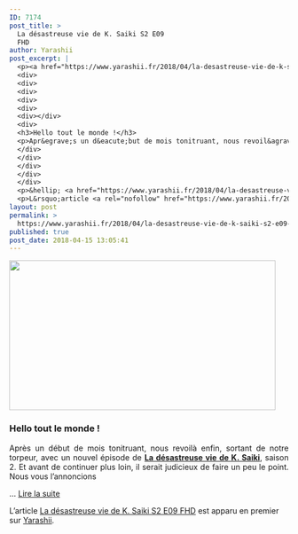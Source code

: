 ```yaml
---
ID: 7174
post_title: >
  La désastreuse vie de K. Saiki S2 E09
  FHD
author: Yarashii
post_excerpt: |
  <p><a href="https://www.yarashii.fr/2018/04/la-desastreuse-vie-de-k-saiki-s2-e09-fhd/"><img width="480" height="270" src="https://www.yarashii.fr/wp-content/uploads/2018/04/Saiki-S2-09-480x270.jpg" alt=""></a></p>
  <div>
  <div>
  <div>
  <div>
  <div>
  <div></div>
  <div>
  <h3>Hello tout le monde !</h3>
  <p>Apr&egrave;s un d&eacute;but de mois tonitruant, nous revoil&agrave; enfin, sortant de notre torpeur, avec un nouvel &eacute;pisode de <strong><a href="https://www.yarashii.fr/saiki-kusuo">La d&eacute;sastreuse vie de K. Saiki</a></strong>, saison 2. Et avant de continuer plus loin, il serait judicieux de faire un peu le point. Nous vous l&rsquo;annoncions </p>
  </div>
  </div>
  </div>
  </div>
  </div>
  <p>&hellip; <a href="https://www.yarashii.fr/2018/04/la-desastreuse-vie-de-k-saiki-s2-e09-fhd/">Lire la suite</a></p></div>
  <p>L&rsquo;article <a rel="nofollow" href="https://www.yarashii.fr/2018/04/la-desastreuse-vie-de-k-saiki-s2-e09-fhd/">La d&eacute;sastreuse vie de K. Saiki S2 E09 FHD</a> est apparu en premier sur <a rel="nofollow" href="https://www.yarashii.fr/">Yarashii</a>.</p>
layout: post
permalink: >
  https://www.yarashii.fr/2018/04/la-desastreuse-vie-de-k-saiki-s2-e09-fhd/
published: true
post_date: 2018-04-15 13:05:41
---
```

<p><a href="https://www.yarashii.fr/2018/04/la-desastreuse-vie-de-k-saiki-s2-e09-fhd/"><img width="480" height="270" src="https://www.yarashii.fr/wp-content/uploads/2018/04/Saiki-S2-09-480x270.jpg" class="attachment-rssthumb size-rssthumb wp-post-image" alt="" srcset="https://united-subs.dearclouds.com/wp-content/uploads/2018/05/dbccdc876250d94b72b5fa4cf4715710.jpg 480w, https://www.yarashii.fr/wp-content/uploads/2018/04/Saiki-S2-09-300x169.jpg 300w, https://www.yarashii.fr/wp-content/uploads/2018/04/Saiki-S2-09-768x432.jpg 768w, https://www.yarashii.fr/wp-content/uploads/2018/04/Saiki-S2-09-1024x576.jpg 1024w, https://www.yarashii.fr/wp-content/uploads/2018/04/Saiki-S2-09-696x392.jpg 696w, https://www.yarashii.fr/wp-content/uploads/2018/04/Saiki-S2-09-1068x601.jpg 1068w, https://www.yarashii.fr/wp-content/uploads/2018/04/Saiki-S2-09-747x420.jpg 747w" sizes="(max-width: 480px) 100vw, 480px" /></a></p>
<div id="td_uid_183_5b03eee783678" class="tdc-row">
<div class="vc_row td_uid_220_5b03eee7836ef_rand  wpb_row td-pb-row" >
<div class="vc_column td_uid_221_5b03eee783884_rand  wpb_column vc_column_container tdc-column td-pb-span12">
<div class="wpb_wrapper">
<div class="wpb_wrapper wpb_text_column td_block_wrap td_block_wrap vc_column_text td_uid_222_5b03eee78396c_rand  td-pb-border-top td_block_template_1"  data-td-block-uid="td_uid_222_5b03eee78396c" ">
<div class="td-block-title-wrap"></div>
<div class="td-fix-index">
<h3 style="text-align: left;">Hello tout le monde !</h3>
<p style="text-align: justify;">Après un début de mois tonitruant, nous revoilà enfin, sortant de notre torpeur, avec un nouvel épisode de <strong><a href="https://www.yarashii.fr/saiki-kusuo">La désastreuse vie de K. Saiki</a></strong>, saison 2. Et avant de continuer plus loin, il serait judicieux de faire un peu le point. Nous vous l&#8217;annoncions </p>
</div>
</div>
</div>
</div>
</div>
<p>&#8230; <a href="https://www.yarashii.fr/2018/04/la-desastreuse-vie-de-k-saiki-s2-e09-fhd/" class="read-more">Lire la suite</a></div>
<p>L’article <a rel="nofollow" href="https://www.yarashii.fr/2018/04/la-desastreuse-vie-de-k-saiki-s2-e09-fhd/">La désastreuse vie de K. Saiki S2 E09 FHD</a> est apparu en premier sur <a rel="nofollow" href="https://www.yarashii.fr/">Yarashii</a>.</p>